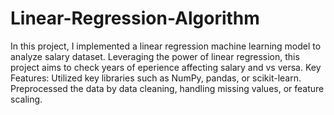 # Linear-Regression-Algorithm
In this project, I implemented a linear regression machine learning  model to analyze salary dataset. Leveraging the power  of linear regression, this project aims to check years of eperience affecting salary and vs versa.
Key Features:
Utilized  key libraries  such as NumPy, pandas, or scikit-learn.
Preprocessed the data by  data cleaning, handling missing values, or feature scaling.
